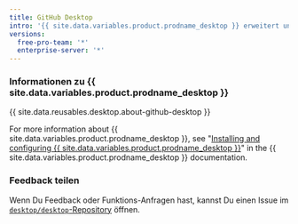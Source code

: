 ```yaml
---
title: GitHub Desktop
intro: '{{ site.data.variables.product.prodname_desktop }} erweitert und vereinfacht Deinen Git- und {{ site.data.variables.product.prodname_dotcom }}-Workflow über eine visuelle Schnittstelle.'
versions:
  free-pro-team: '*'
  enterprise-server: '*'
---
```


### Informationen zu {{ site.data.variables.product.prodname_desktop }}

{{ site.data.reusables.desktop.about-github-desktop }}

For more information about {{ site.data.variables.product.prodname_desktop }}, see "[Installing and configuring {{ site.data.variables.product.prodname_desktop }}](/desktop/installing-and-configuring-github-desktop)" in the {{ site.data.variables.product.prodname_desktop }} documentation.

### Feedback teilen

Wenn Du Feedback oder Funktions-Anfragen hast, kannst Du einen Issue im [`desktop/desktop`-Repository](https://github.com/desktop/desktop) öffnen.
